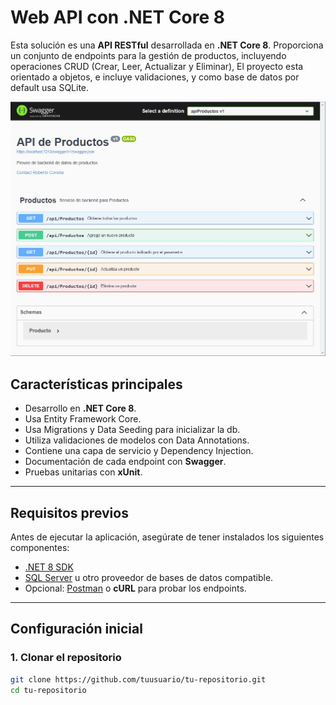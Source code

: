 # Web API con .NET Core 8

Esta solución es una **API RESTful** desarrollada en **.NET Core 8**. Proporciona un conjunto de endpoints para la gestión de productos, incluyendo operaciones CRUD (Crear, Leer, Actualizar y Eliminar), El proyecto esta orientado a objetos, e incluye validaciones, y como base de datos por default usa SQLite.


![Swagger final screen](https://github.com/roco170a/webapi-productos/blob/master/raw/swagger.jpg "Swagger")

## Características principales

- Desarrollo en **.NET Core 8**.
- Usa Entity Framework Core.
- Usa Migrations y Data Seeding para inicializar la db.
- Utiliza validaciones de modelos con Data Annotations.
- Contiene una capa de servicio y Dependency Injection.
- Documentación de cada endpoint con **Swagger**.
- Pruebas unitarias con **xUnit**.

---

## Requisitos previos

Antes de ejecutar la aplicación, asegúrate de tener instalados los siguientes componentes:

- [.NET 8 SDK](https://dotnet.microsoft.com/download/dotnet/8.0)
- [SQL Server](https://www.microsoft.com/sql-server) u otro proveedor de bases de datos compatible.
- Opcional: [Postman](https://www.postman.com/) o **cURL** para probar los endpoints.

---

## Configuración inicial

### 1. Clonar el repositorio
```bash
git clone https://github.com/tuusuario/tu-repositorio.git
cd tu-repositorio
